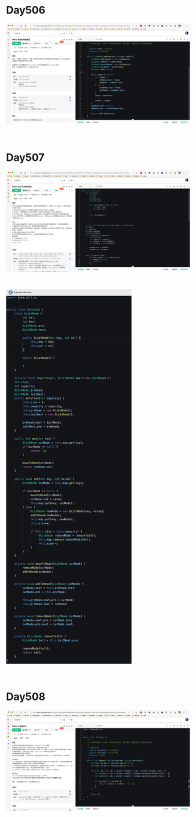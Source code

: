 # Day506

![day506](assets/day506.png)

&nbsp;

# Day507

![day507](assets/day507.png)

&nbsp;

![day507-01](assets/day507-01.png)

&nbsp;

# Day508

![day508](assets/day508.png)